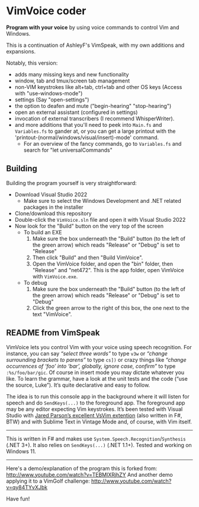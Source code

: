 # VimVoice coder

**Program with your voice** by using voice commands to control Vim and Windows.

This is a continuation of AshleyF's VimSpeak, with my own additions and expansions.

Notably, this version: 

- adds many missing keys and new functionality
- window, tab and tmux/screen tab management
- non-VIM keystrokes like alt+tab, ctrl+tab and other OS keys (Access with "use-windows-mode")
- settings (Say "open-settings")
- the option to deafen and mute ("begin-hearing" "stop-hearing")
- open an external assistant (configured in settings)
- invocation of external transcribers (I recommend WhisperWriter).
- and more additions that you'll need to peek into `Main.fs` and `Variables.fs` to gander at, or you can get a large printout with the 'printout-(normal/windows/visual/insert)-mode' command.
    - For an overview of the fancy commands, go to `Variables.fs` and search for "let universalCommands"

## Building

Building the program yourself is very straightforward:

- Download Visual Studio 2022
	- Make sure to select the Windows Development and .NET related packages in the installer
- Clone/download this repository
- Double-click the `VimVoice.sln` file and open it with Visual Studio 2022
- Now look for the "Build" button on the very top of the screen
	- To build an EXE
		1. Make sure the box underneath the "Build" button (to the left of the green arrow) which reads "Release" or "Debug" is set to "Release"
		2. Then click "Build" and then "Build VimVoice".
        3. Open the VimVoice folder, and open the "bin" folder, then "Release" and "net472". This is the app folder, open VimVoice with `VimVoice.exe`.
	- To debug
		1. Make sure the box underneath the "Build" button (to the left of the green arrow) which reads "Release" or "Debug" is set to "Debug"
		2. Click the green arrow to the right of this box, the one next to the text "VimVoice". 

## README from VimSpeak

VimVoice lets you control Vim with your voice using speech recognition. For instance, you can say _“select three words”_ to type `v3w` or _“change surrounding brackets to parens”_ to type `cs])` or crazy things like _“change occurrences of ‘foo’ into ‘bar’, globally, ignore case, confirm”_ to type `:%s/foo/bar/gic`. Of course in insert mode you may dictate whatever you like. To learn the grammar, have a look at the unit tests and the code (“use the source, Luke”). It’s quite declarative and easy to follow.

The idea is to run this console app in the background where it will listen for speech and do `SendKeys(...)` to the foreground app. The foreground app may be any editor expecting Vim keystrokes. It’s been tested with Visual Studio with [Jared Parson’s excellent VsVim extention](https://github.com/jaredpar/VsVim) (also written in F#, BTW) and with Sublime Text in Vintage Mode and, of course, with Vim itself.

---

This is written in F# and makes use `System.Speech.Recognition`/`Synthesis` (.NET 3+). It also relies on `SendKeys(...)` (.NET 1.1+). Tested and working on Windows 11.

---

Here's a demo/explanation of the program this is forked from: http://www.youtube.com/watch?v=TEBMlXRjhZY
And another demo applying it to a VimGolf challenge: http://www.youtube.com/watch?v=qy84TYvXJbk

Have fun!
